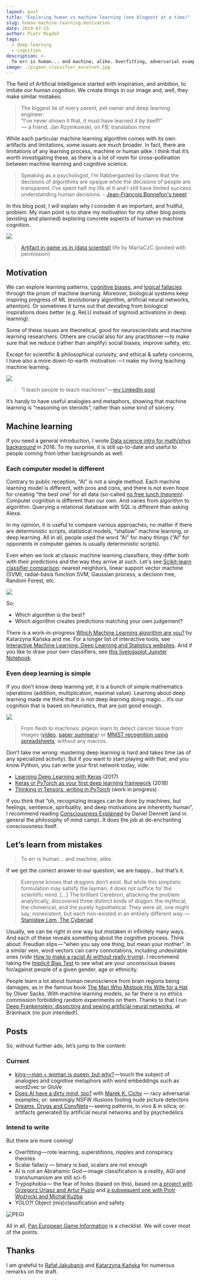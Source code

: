 ```yaml
---
layout: post
title: "Exploring human vs machine learning (one blogpost at a time)"
slug: human-machine-learning-motivation
date: 2019-07-15
author: Piotr Migdał
tags:
  - deep-learning
  - cognition
description: >-
  To err is human... and machine, alike. Overfitting, adversarial examples, optical illusions, hallucinations, Freudian slips, etc.
image: ./pigeon_classifier_excelnet.jpg
---
```


The field of Artificial Intelligence started with inspiration, and ambition, to imitate our human cognition. We create things in our image and, well, they make similar mistakes:

> The biggest lie of every parent, pet owner and deep learning engineer:  
> “I’ve never shown it that, it must have learned it by itself!”  
>  — a friend, Jan Rzymkowski, on FB; translation mine

While each particular machine learning algorithm comes with its own artifacts and limitations, some issues are much broader. In fact, there are limitations of any learning process, machine or human alike.
I think that it’s worth investigating these, as there is a lot of room for cross-pollination between machine learning and cognitive science.

> Speaking as a psychologist, I’m flabbergasted by claims that the decisions of algorithms are opaque while the decisions of people are transparent. I’ve spent half my life at it and I still have limited success understanding human decisions. - [Jean-François Bonnefon's tweet](https://twitter.com/JFBonnefon/status/1131889460927500288)

In this blog post, I will explain why I consider it an important, and fruitful, problem. My main point is to share my motivation for my other blog posts (existing and planned) exploring concrete aspects of human vs machine cognition.

![](./artifact_data_science_martaczc.jpg)

> [Artifact in game vs in (data scientist)](https://www.deviantart.com/martaczc/art/Artifact-in-game-vs-in-data-scientist-life-609525369) life by MartaCzC (posted with permission)

## Motivation

We can explore learning patterns, [cognitive biases](https://en.wikipedia.org/wiki/List_of_cognitive_biases), and [logical fallacies](https://en.wikipedia.org/wiki/List_of_fallacies) through the prism of machine learning.
Moreover, biological systems keep inspiring progress of ML (evolutionary algorithm, artificial neural networks, attention). Or sometimes it turns out that deviating from biological inspirations does better (e.g. ReLU instead of sigmoid activations in deep learning).

Some of these issues are theoretical, good for neuroscientists and machine learning researchers. Others are crucial also for any practitioner — to make sure that we reduce (rather than amplify) social biases, improve safety, etc.

Except for scientific & philosophical curiosity, and ethical & safety concerns, I have also a more down-to-earth  motivation — I make my living teaching machine learning.

![](./teach_people_to_teach_machines.png)

> “I teach people to teach machines” — [my LinkedIn post](https://www.linkedin.com/feed/update/urn:li:activity:6503583595418914816)

It’s handy to have useful analogies and metaphors, showing that machine learning is “reasoning on steroids”, rather than some kind of sorcery.

## Machine learning

If you need a general introduction, I wrote [Data science intro for math/phys background](https://p.migdal.pl/2016/03/15/data-science-intro-for-math-phys-background.html) in 2016. To my surprise, it is still up-to-date and useful to people coming from other backgrounds as well.

### Each computer model is different

Contrary to public reception, “AI” is not a single method. Each machine learning model is different, with pros and cons, and there is not even hope for creating “the best one” for all data (so-called [no free lunch theorem](https://en.wikipedia.org/wiki/No_free_lunch_theorem)).
Computer cognition is different than our own. And varies from algorithm to algorithm. Querying a relational database with SQL is different than asking Alexa.

In my opinion, it is useful to compare various approaches, no matter if there are deterministic scripts, statistical models, “shallow” machine learning, or deep learning. All in all, people used the word “AI” for many things (“AI” for opponents in computer games is usually deterministic scripts).

Even when we look at classic machine learning classifiers, they differ both with their predictions and the way they arrive at such. Let's see [Scikit-learn classifier comparison](https://scikit-learn.org/stable/auto_examples/classification/plot_classifier_comparison.html): nearest neighbors, linear support vector machine (SVM), radial-basis function SVM, Gaussian process, a decision tree, Random Forest, etc.

![](./sklearn_classifier_comparison.png)

So:

- Which algorithm is the best?
- Which algorithm creates predictions matching your own judgement?

There is a work-in-progress [Which Machine Learning algorithm are you?](https://github.com/stared/which-ml-are-you) by Katarzyna Kańska and me. For a longer list of interactive tools, see [Interactive Machine Learning, Deep Learning and Statistics websites](https://p.migdal.pl/interactive-machine-learning-list/). And if you like to draw your own classifiers, see [this livelossplot Jupyter Notebook](https://github.com/stared/livelossplot/blob/master/examples/2d_prediction_maps.ipynb).

### Even deep learning is simple

If you don’t know deep learning yet, it is a bunch of simple mathematics operations (addition, multiplication, maximal value).
Learning about deep learning made me think that it is not deep learning doing magic… it’s our cognition that is based on heuristics, that are just good enough.

![](./pigeon_classifier_excelnet.jpg)

> From flesh to machines: pigeon learn to detect cancer tissue from images ([video](https://www.youtube.com/watch?v=flzGjnJLyS0), [paper summary](https://www.sciencemag.org/news/2015/11/pigeons-spot-cancer-well-human-experts)) or [MNIST recognition using spreadsheets](http://www.deepexcel.net/), without any macros.

Don’t take me wrong: mastering deep learning is hard and takes time (as of any specialized activity). But if you want to start playing with that, and you know Python, you can write your first network today, vide:

- [Learning Deep Learning with Keras](https://p.migdal.pl/2017/04/30/teaching-deep-learning.html) (2017)
- [Keras or PyTorch as your first deep learning framework](https://deepsense.ai/keras-or-pytorch/) (2018)
- [Thinking in Tensors, writing in PyTorch](https://github.com/stared/thinking-in-tensors-writing-in-pytorch/) (work in progress)

If you think that “oh, recognizing images can be done by machines, but feelings, sentience, spirituality, and deep motivations are inherently human”, I recommend reading [Consciousness Explained](https://en.wikipedia.org/wiki/Consciousness_Explained) by Daniel Dennett (and in general the philosophy of mind camp). It does the job at de-enchanting consciousness itself.

## Let’s learn from mistakes

> To err is human... and machine, alike.

If we get the correct answer to our question, we are happy… but that’s it.

> Everyone knows that dragons don’t exist. But while this simplistic formulation may satisfy the layman, it does not suffice for the scientific mind. […] The brilliant Cerebron, attacking the problem analytically, discovered three distinct kinds of dragon: the mythical, the chimerical, and the purely hypothetical. They were all, one might say, nonexistent, but each non-existed in an entirely different way. — [Stanisław Lem, The Cyberiad](https://www.goodreads.com/quotes/1132401-everyone-knows-that-dragons-don-t-exist-but-while-this-simplistic)

Usually, we can be right in one way but mistaken in infinitely many ways. And each of these reveals something about the cognitive process. Think about: Freudian slips — “when you say one thing, but mean your mother”. In a similar vein, word vectors can carry connotations, including undesirable ones (vide [How to make a racist AI without really trying](http://blog.conceptnet.io/posts/2017/how-to-make-a-racist-ai-without-really-trying/)). I recommend taking the [Implicit Bias Test](https://implicit.harvard.edu/implicit/takeatest.html) to see what are your unconscious biases for/against people of a given gender, age or ethnicity.

People learn a lot about human neuroscience from brain regions being damages, as in the famous book [The Man Who Mistook His Wife for a Hat](https://en.wikipedia.org/wiki/The_Man_Who_Mistook_His_Wife_for_a_Hat) by Oliver Sacks. With machine learning models, so far there is no ethics commission forbidding random experiments on them. Thanks to that I run [Deep Frankenstein: dissecting and sewing artificial neural networks](https://brainhackwarsaw.github.io/index.html#project4), at Brainhack (no pun intended!).

## Posts

So, without further ado, let’s jump to the content:

### Current

- [king — man + woman is queen; but why?](https://p.migdal.pl/2017/01/06/king-man-woman-queen-why.html) — touch the subject of analogies and cognitive metaphors with word embeddings such as word2vec or GloVe
- [Does AI have a dirty mind, too?](https://medium.com/@marekkcichy/does-ai-have-a-dirty-mind-too-6948430e4b2b) with [Marek K. Cichy](https://medium.com/u/5bf0995463b) — racy adversarial examples, or: seemingly NSFW illusions fooling nude picture detectors
- [Dreams, Drugs and ConvNets](https://medium.com/@pmigdal/dreams-drugs-convnets-ae7ed6ad50a5) — seeing patterns, in vivo & in silica; or: artifacts generated by artificial neural networks and by psychedelics

### Intend to write

But there are more coming!

- Overfitting — rote learning, superstitions, nipples and conspiracy theories
- Scalar fallacy — binary is bad, scalars are not enough
- AI is not an Abrahamic God — image classification is a reality, AGI and transhumanism are still sci-fi
- Trypophobia — the fear of holes (based on this), based on [a project with Grzegorz Uriasz and Artur Puzio](https://github.com/cytadela8/trypophobia) and [a subsequent one with Piotr Woźnicki and Michał Kuźba](https://github.com/kmichael08/trypophobia-detection)
- YOLO?! Object (mis)classification and safety

![PEGI](./pegi.png)

All in all, [Pan European Game Information](https://pegi.info/) is a checklist. We will cover most of the points.

## Thanks

I am grateful to [Rafał Jakubanis](https://github.com/rafajak) and [Katarzyna Kańska](http://github.com/kkanska) for numerous remarks on the draft.
